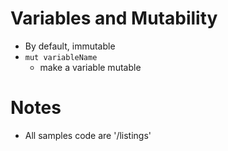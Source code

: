 # Variables and Mutability
* By default, immutable
* `mut variableName`
  * make a variable mutable


# Notes
* All samples code are '/listings'